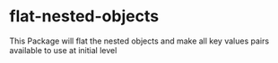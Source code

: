 # flat-nested-objects
This Package will flat the nested objects and make all key values pairs available to use at initial level
